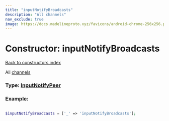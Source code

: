 ```yaml
---
title: "inputNotifyBroadcasts"
description: "All channels"
nav_exclude: true
image: https://docs.madelineproto.xyz/favicons/android-chrome-256x256.png
---
```

# Constructor: inputNotifyBroadcasts  
[Back to constructors index](/API_docs/constructors/index.html)



All [channels](https://core.telegram.org/api/channel)




### Type: [InputNotifyPeer](/API_docs/types/InputNotifyPeer.html)


### Example:

```php

$inputNotifyBroadcasts = ['_' => 'inputNotifyBroadcasts'];
```  
